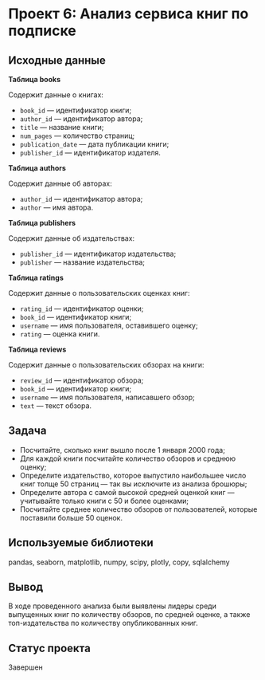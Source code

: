 # **Проект 6: Анализ сервиса книг по подписке**

## **Исходные данные**

**Таблица books**

Содержит данные о книгах:

- `book_id` — идентификатор книги;
- `author_id` — идентификатор автора;
- `title` — название книги;
- `num_pages` — количество страниц;
- `publication_date` — дата публикации книги;
- `publisher_id` — идентификатор издателя.

**Таблица authors**

Содержит данные об авторах:

- `author_id` — идентификатор автора;
- `author` — имя автора.

**Таблица publishers**

Содержит данные об издательствах:

- `publisher_id` — идентификатор издательства;
- `publisher` — название издательства;

**Таблица ratings**

Содержит данные о пользовательских оценках книг:

- `rating_id` — идентификатор оценки;
- `book_id` — идентификатор книги;
- `username` — имя пользователя, оставившего оценку;
- `rating` — оценка книги.

**Таблица reviews**

Содержит данные о пользовательских обзорах на книги:

- `review_id` — идентификатор обзора;
- `book_id` — идентификатор книги;
- `username` — имя пользователя, написавшего обзор;
- `text` — текст обзора.

## **Задача**

- Посчитайте, сколько книг вышло после 1 января 2000 года;
- Для каждой книги посчитайте количество обзоров и среднюю оценку;
- Определите издательство, которое выпустило наибольшее число книг толще 50 страниц — так вы исключите из анализа брошюры;
- Определите автора с самой высокой средней оценкой книг — учитывайте только книги с 50 и более оценками;
- Посчитайте среднее количество обзоров от пользователей, которые поставили больше 50 оценок.

## **Используемые библиотеки**

pandas, seaborn, matplotlib, numpy, scipy, plotly, copy, sqlalchemy

## **Вывод**

В ходе проведенного анализа были выявлены лидеры среди выпущенных книг по количеству обзоров, по средней оценке, а также топ-издательства по количеству опубликованных книг.

## **Статус проекта**
Завершен
